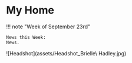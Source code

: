 # My Home

!!! note "Week of September 23rd"

    News this Week: 
    News. 

![Headshot](assets/Headshot_Brielle\ Hadley.jpg)
